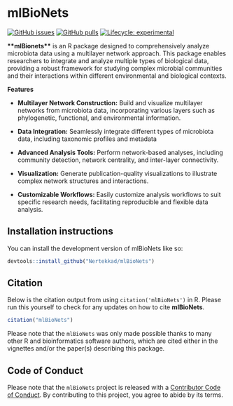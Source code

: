 
<!-- README.md is generated from README.Rmd. Please edit that file -->

# mlBioNets

<!-- badges: start -->

[![GitHub
issues](https://img.shields.io/github/issues/Nertekkad/mlBioNets)](https://github.com/Nertekkad/mlBioNets/issues)
[![GitHub
pulls](https://img.shields.io/github/issues-pr/Nertekkad/mlBioNets)](https://github.com/Nertekkad/mlBioNets/pulls)
[![Lifecycle:
experimental](https://img.shields.io/badge/lifecycle-experimental-orange.svg)](https://lifecycle.r-lib.org/articles/stages.html#experimental)
<!-- badges: end -->

**\*\*mlBionets\*\*** is an R package designed to comprehensively
analyze microbiota data using a multilayer network approach. This
package enables researchers to integrate and analyze multiple types of
biological data, providing a robust framework for studying complex
microbial communities and their interactions within different
environmental and biological contexts.

**Features**

- **Multilayer Network Construction:** Build and visualize multilayer
  networks from microbiota data, incorporating various layers such as
  phylogenetic, functional, and environmental information.

- **Data Integration:** Seamlessly integrate different types of
  microbiota data, including taxonomic profiles and metadata

- **Advanced Analysis Tools:** Perform network-based analyses, including
  community detection, network centrality, and inter-layer connectivity.

- **Visualization:** Generate publication-quality visualizations to
  illustrate complex network structures and interactions.

- **Customizable Workflows:** Easily customize analysis workflows to
  suit specific research needs, facilitating reproducible and flexible
  data analysis.

## Installation instructions

You can install the development version of mlBioNets like so:

``` r
devtools::install_github("Nertekkad/mlBioNets")
```

## Citation

Below is the citation output from using `citation('mlBioNets')` in R.
Please run this yourself to check for any updates on how to cite
**mlBioNets**.

``` r
citation("mlBioNets")
```

Please note that the `mlBioNets` was only made possible thanks to many
other R and bioinformatics software authors, which are cited either in
the vignettes and/or the paper(s) describing this package.

## Code of Conduct

Please note that the `mlBioNets` project is released with a [Contributor
Code of Conduct](http://bioconductor.org/about/code-of-conduct/). By
contributing to this project, you agree to abide by its terms.
